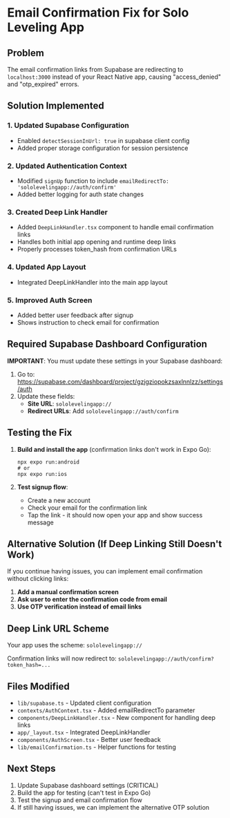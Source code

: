 # Email Confirmation Fix for Solo Leveling App

## Problem
The email confirmation links from Supabase are redirecting to `localhost:3000` instead of your React Native app, causing "access_denied" and "otp_expired" errors.

## Solution Implemented

### 1. Updated Supabase Configuration
- Enabled `detectSessionInUrl: true` in supabase client config
- Added proper storage configuration for session persistence

### 2. Updated Authentication Context
- Modified `signUp` function to include `emailRedirectTo: 'sololevelingapp://auth/confirm'`
- Added better logging for auth state changes

### 3. Created Deep Link Handler
- Added `DeepLinkHandler.tsx` component to handle email confirmation links
- Handles both initial app opening and runtime deep links
- Properly processes token_hash from confirmation URLs

### 4. Updated App Layout
- Integrated DeepLinkHandler into the main app layout

### 5. Improved Auth Screen
- Added better user feedback after signup
- Shows instruction to check email for confirmation

## Required Supabase Dashboard Configuration

**IMPORTANT**: You must update these settings in your Supabase dashboard:

1. Go to: https://supabase.com/dashboard/project/gzjgziopokzsaxlnnlzz/settings/auth
2. Update these fields:
   - **Site URL**: `sololevelingapp://`
   - **Redirect URLs**: Add `sololevelingapp://auth/confirm`

## Testing the Fix

1. **Build and install the app** (confirmation links don't work in Expo Go):
   ```
   npx expo run:android
   # or
   npx expo run:ios
   ```

2. **Test signup flow**:
   - Create a new account
   - Check your email for the confirmation link
   - Tap the link - it should now open your app and show success message

## Alternative Solution (If Deep Linking Still Doesn't Work)

If you continue having issues, you can implement email confirmation without clicking links:

1. **Add a manual confirmation screen**
2. **Ask user to enter the confirmation code from email**
3. **Use OTP verification instead of email links**

## Deep Link URL Scheme

Your app uses the scheme: `sololevelingapp://`

Confirmation links will now redirect to: `sololevelingapp://auth/confirm?token_hash=...`

## Files Modified

- `lib/supabase.ts` - Updated client configuration
- `contexts/AuthContext.tsx` - Added emailRedirectTo parameter
- `components/DeepLinkHandler.tsx` - New component for handling deep links
- `app/_layout.tsx` - Integrated DeepLinkHandler
- `components/AuthScreen.tsx` - Better user feedback
- `lib/emailConfirmation.ts` - Helper functions for testing

## Next Steps

1. Update Supabase dashboard settings (CRITICAL)
2. Build the app for testing (can't test in Expo Go)
3. Test the signup and email confirmation flow
4. If still having issues, we can implement the alternative OTP solution
